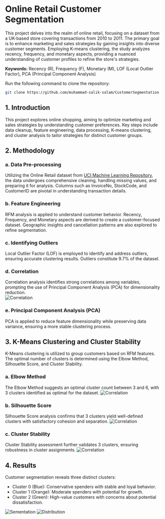 # Online Retail Customer Segmentation

This project delves into the realm of online retail, focusing on a dataset from a UK-based store covering transactions from 2010 to 2011. The primary goal is to enhance marketing and sales strategies by gaining insights into diverse customer segments. Employing K-means clustering, the study analyzes recency, frequency, and monetary aspects, providing a nuanced understanding of customer profiles to refine the store's strategies.

**Keywords:** Recency (R), Frequency (F), Monetary (M), LOF (Local Outlier Factor), PCA (Principal Component Analysis)


Run the following command to clone the repository:
```bash
git clone https://github.com/muhammad-salik-salam/CustomerSegmentation.git
```

## 1. Introduction

This project explores online shopping, aiming to optimize marketing and sales strategies by understanding customer preferences. Key steps include data cleanup, feature engineering, data processing, K-means clustering, and cluster analysis to tailor strategies for distinct customer groups.

## 2. Methodology

### a. Data Pre-processing

Utilizing the Online Retail dataset from [UCI Machine Learning Repository](https://archive.ics.uci.edu/dataset/352/online+retail), the data undergoes comprehensive cleaning, handling missing values, and preparing it for analysis. Columns such as InvoiceNo, StockCode, and CustomerID are pivotal in understanding transaction details.

### b. Feature Engineering

RFM analysis is applied to understand customer behavior. Recency, Frequency, and Monetary aspects are derived to create a customer-focused dataset. Geographic insights and cancellation patterns are also explored to refine segmentation.

### c. Identifying Outliers

Local Outlier Factor (LOF) is employed to identify and address outliers, ensuring accurate clustering results. Outliers constitute 9.7% of the dataset.

### d. Correlation

Correlation analysis identifies strong correlations among variables, prompting the use of Principal Component Analysis (PCA) for dimensionality reduction.   
![Correlation](images/correlation.png)
### e. Principal Component Analysis (PCA)

PCA is applied to reduce feature dimensionality while preserving data variance, ensuring a more stable clustering process.

## 3. K-Means Clustering and Cluster Stability

K-Means clustering is utilized to group customers based on RFM features. The optimal number of clusters is determined using the Elbow Method, Silhouette Score, and Cluster Stability.

### a. Elbow Method

The Elbow Method suggests an optimal cluster count between 3 and 6, with 3 clusters identified as optimal for the dataset.
![Correlation](images/elbow.png)

### b. Silhouette Score

Silhouette Score analysis confirms that 3 clusters yield well-defined clusters with satisfactory cohesion and separation.
![Correlation](images/silhouette.png)

### c. Cluster Stability

Cluster Stability assessment further validates 3 clusters, ensuring robustness in cluster assignments.
![Correlation](images/cluster_stability.png)

## 4. Results

Customer segmentation reveals three distinct clusters:

- Cluster 0 (Blue): Conservative spenders with stable and loyal behavior.
- Cluster 1 (Orange): Moderate spenders with potential for growth.
- Cluster 2 (Green): High-value customers with concerns about potential dissatisfaction.

![Sementation](images/results.png)
![Distribution](images/result_perct.png)